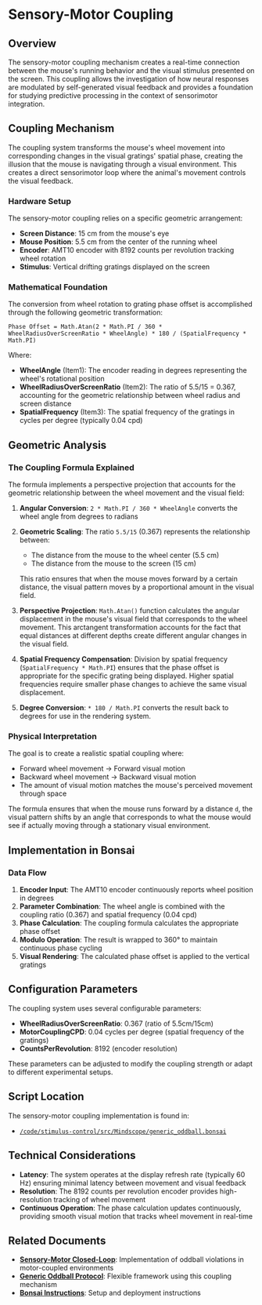 # Sensory-Motor Coupling

## Overview

The sensory-motor coupling mechanism creates a real-time connection between the mouse's running behavior and the visual stimulus presented on the screen. This coupling allows the investigation of how neural responses are modulated by self-generated visual feedback and provides a foundation for studying predictive processing in the context of sensorimotor integration.

## Coupling Mechanism

The coupling system transforms the mouse's wheel movement into corresponding changes in the visual gratings' spatial phase, creating the illusion that the mouse is navigating through a visual environment. This creates a direct sensorimotor loop where the animal's movement controls the visual feedback.

### Hardware Setup

The sensory-motor coupling relies on a specific geometric arrangement:

- **Screen Distance**: 15 cm from the mouse's eye
- **Mouse Position**: 5.5 cm from the center of the running wheel
- **Encoder**: AMT10 encoder with 8192 counts per revolution tracking wheel rotation
- **Stimulus**: Vertical drifting gratings displayed on the screen

### Mathematical Foundation

The conversion from wheel rotation to grating phase offset is accomplished through the following geometric transformation:

```
Phase Offset = Math.Atan(2 * Math.PI / 360 * WheelRadiusOverScreenRatio * WheelAngle) * 180 / (SpatialFrequency * Math.PI)
```

Where:

- **WheelAngle** (Item1): The encoder reading in degrees representing the wheel's rotational position
- **WheelRadiusOverScreenRatio** (Item2): The ratio of 5.5/15 = 0.367, accounting for the geometric relationship between wheel radius and screen distance
- **SpatialFrequency** (Item3): The spatial frequency of the gratings in cycles per degree (typically 0.04 cpd)

## Geometric Analysis

### The Coupling Formula Explained

The formula implements a perspective projection that accounts for the geometric relationship between the wheel movement and the visual field:

1. **Angular Conversion**: `2 * Math.PI / 360 * WheelAngle` converts the wheel angle from degrees to radians

2. **Geometric Scaling**: The ratio `5.5/15` (0.367) represents the relationship between:

   - The distance from the mouse to the wheel center (5.5 cm)
   - The distance from the mouse to the screen (15 cm)
   
   This ratio ensures that when the mouse moves forward by a certain distance, the visual pattern moves by a proportional amount in the visual field.

3. **Perspective Projection**: `Math.Atan()` function calculates the angular displacement in the mouse's visual field that corresponds to the wheel movement. This arctangent transformation accounts for the fact that equal distances at different depths create different angular changes in the visual field.

4. **Spatial Frequency Compensation**: Division by spatial frequency (`SpatialFrequency * Math.PI`) ensures that the phase offset is appropriate for the specific grating being displayed. Higher spatial frequencies require smaller phase changes to achieve the same visual displacement.

5. **Degree Conversion**: `* 180 / Math.PI` converts the result back to degrees for use in the rendering system.

### Physical Interpretation

The goal is to create a realistic spatial coupling where:

- Forward wheel movement → Forward visual motion
- Backward wheel movement → Backward visual motion
- The amount of visual motion matches the mouse's perceived movement through space

The formula ensures that when the mouse runs forward by a distance `d`, the visual pattern shifts by an angle that corresponds to what the mouse would see if actually moving through a stationary visual environment.

## Implementation in Bonsai

### Data Flow

1. **Encoder Input**: The AMT10 encoder continuously reports wheel position in degrees
2. **Parameter Combination**: The wheel angle is combined with the coupling ratio (0.367) and spatial frequency (0.04 cpd)
3. **Phase Calculation**: The coupling formula calculates the appropriate phase offset
4. **Modulo Operation**: The result is wrapped to 360° to maintain continuous phase cycling
5. **Visual Rendering**: The calculated phase offset is applied to the vertical gratings

## Configuration Parameters

The coupling system uses several configurable parameters:

- **WheelRadiusOverScreenRatio**: 0.367 (ratio of 5.5cm/15cm)
- **MotorCouplingCPD**: 0.04 cycles per degree (spatial frequency of the gratings)
- **CountsPerRevolution**: 8192 (encoder resolution)

These parameters can be adjusted to modify the coupling strength or adapt to different experimental setups.

## Script Location

The sensory-motor coupling implementation is found in:

- [`/code/stimulus-control/src/Mindscope/generic_oddball.bonsai`](https://github.com/allenneuraldynamics/openscope-community-predictive-processing/blob/main/code/stimulus-control/src/Mindscope/generic_oddball.bonsai)


## Technical Considerations

- **Latency**: The system operates at the display refresh rate (typically 60 Hz) ensuring minimal latency between movement and visual feedback
- **Resolution**: The 8192 counts per revolution encoder provides high-resolution tracking of wheel movement
- **Continuous Operation**: The phase calculation updates continuously, providing smooth visual motion that tracks wheel movement in real-time

## Related Documents

- **[Sensory-Motor Closed-Loop](sensory-motor-closed-loop.md)**: Implementation of oddball violations in motor-coupled environments
- **[Generic Oddball Protocol](generic-oddball.md)**: Flexible framework using this coupling mechanism
- **[Bonsai Instructions](bonsai_instructions.md)**: Setup and deployment instructions
